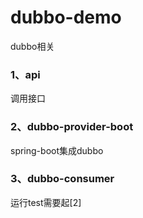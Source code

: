 # dubbo-demo
dubbo相关<br>
### 1、api
调用接口
### 2、dubbo-provider-boot
spring-boot集成dubbo
### 3、dubbo-consumer
运行test需要起[2]
